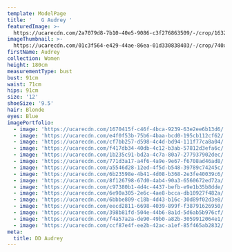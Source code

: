 ```yaml
---
template: ModelPage
title: '   G Audrey '
featuredImage: >-
  https://ucarecdn.com/2a7079d8-7b10-40e5-9086-c3f276863509/-/crop/1632x714/0,76/-/preview/
imageThumbnail: >-
  https://ucarecdn.com/01c3f564-e429-44ae-86ea-01d330838403/-/crop/740x1038/450,75/-/preview/
firstName: Audrey
collection: Women
height: 180cm
measurementType: bust
bust: 91cm
waist: 71cm
hips: 91cm
size: '12'
shoeSize: '9.5'
hair: Blonde
eyes: Blue
imagePortfolio:
  - image: 'https://ucarecdn.com/1670415f-c46f-4bca-9239-63e2ee6b13d6/'
  - image: 'https://ucarecdn.com/e4f0f53b-75b6-4baa-bcd0-195cb112cf62/'
  - image: 'https://ucarecdn.com/cf7bb257-d598-4c4d-bd94-111f77ca8a04/'
  - image: 'https://ucarecdn.com/f417db34-40db-4c12-b3ab-57812d3efa6c/'
  - image: 'https://ucarecdn.com/1b235c91-bd2a-4c7a-80a7-277937902dec/'
  - image: 'https://ucarecdn.com/771d3a17-a4f6-4a9e-9e67-f6708ad46ad8/'
  - image: 'https://ucarecdn.com/a5546d28-12ed-4f5d-b548-39789c74245c/'
  - image: 'https://ucarecdn.com/6b23598e-4b41-4d08-b368-2e3fe40039c6/'
  - image: 'https://ucarecdn.com/8f126798-67d0-4ab4-90a3-6560672ed72a/'
  - image: 'https://ucarecdn.com/c97380b1-4d4c-4437-befb-e9e1b35b8dde/'
  - image: 'https://ucarecdn.com/6e90a305-2e6c-4ae8-bcca-db10927f482a/'
  - image: 'https://ucarecdn.com/6bbbe809-c18b-4d43-b16c-30d89f02d3e8/'
  - image: 'https://ucarecdn.com/eecd2811-6698-4039-899f-f38791626950/'
  - image: 'https://ucarecdn.com/398b81fd-504e-44b6-8a1d-5d6ab5b976cf/'
  - image: 'https://ucarecdn.com/f4a57a2a-de90-49b0-a82b-3059912064e1/'
  - image: 'https://ucarecdn.com/ccf87e4f-ee2b-42ac-a1ef-85f465ab2832/'
meta:
  title: DD Audrey
---
```


